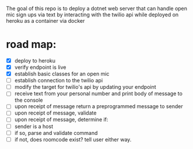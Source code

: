 The goal of this repo is to deploy a dotnet web server that can handle open mic sign ups via text by interacting with the twilio api while deployed on heroku as a container via docker
# road map:
- [x] deploy to heroku
- [x] verify endpoint is live
- [x] establish basic classes for an open mic
- [ ] establish connection to the twilio api
- [ ] modify the target for twilio's api by updating your endpoint
- [ ] receive text from your personal number and print body of message to the console
- [ ] upon receipt of message return a preprogrammed message to sender
- [ ] upon receipt of message, validate
- [ ] upon receipt of message, determine if:
- [ ] sender is a host
- [ ] if so, parse and validate command
- [ ] if not, does roomcode exist? tell user either way. 
